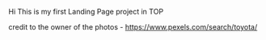 Hi This is my first Landing Page project in TOP

credit to the owner of the photos - https://www.pexels.com/search/toyota/

